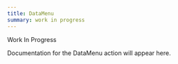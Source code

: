 ```yaml
---
title: DataMenu
summary: work in progress
---
```


Work In Progress

Documentation for the DataMenu action will appear here.